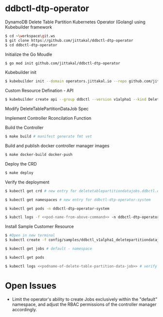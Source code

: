 # ddbctl-dtp-operator

DynamoDB Delete Table Partition Kubernetes Operator (Golang) using Kubebuilder framework


```bash
$ cd ~\workspace\git.ws
$ git clone https://github.com/jittakal/ddbctl-dtp-operator
$ cd ddbctl-dtp-operator
```

Initialize the Go Moudle

```bash
$ go mod init github.com/jittakal/ddbctl-dtp-operator
```

Kubebuilder init

```bash
$ kubebuilder init --domain operators.jittakal.io --repo github.com/jittakal/ddbctl-dtp-operator
```

Custom Resource Defination - API

```bash
$ kubebuilder create api --group ddbctl --version v1alpha1 --kind DeleteTablePartitionDataJob
```

Modify DeleteTablePartitionDataJob Spec

Implement Controller Rconcilation Function

Build the Controller 

```bash
$ make build # manifest generate fmt vet
```

Build and publish docker controller manager images

```bash
$ make docker-build docker-push
```


Deploy the CRD

```bash
$ make deploy
```

Verify the deployment

```bash
$ kubectl get crd # new entry for deletetablepartitiondatajobs.ddbctl.operators.jittakal.io

$ kubectl get namespaces # new entry for ddbctl-dtp-operator-system

$ kubectl get pods -n ddbctl-dtp-operator-system

$ kubctl logs -f <<pod-name-from-above-command>> -n ddbctl-dtp-operator-system
```

Install Sample Customer Resource

```bash
$ #Open in new terminal
$ kubectl create -f config/samples/ddbctl_v1alpha1_deletepartitiondatajob.yaml

$ kubectl get jobs # default - namespace

$ kubectl get pods

$ kubectl logs <<podname-of-delete-table-partition-data-job>> # verify log table name and number of records delete / delete summary report on job completion
```


# Open Issues

- Limit the operator's ability to create Jobs exclusively within the "default" namespace, and adjust the RBAC permissions of the controller manager accordingly.
